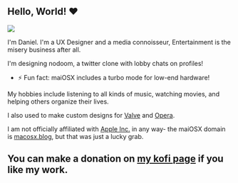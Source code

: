 ## Hello, World! ❤️

<!--
**maiosx/maiosx** is a ✨ _special_ ✨ repository because its `README.md` (this file) appears on your GitHub profile.

Here are some ideas to get you started:

- 🔭 I’m currently working on ...
- 🌱 I’m currently learning ...
- 👯 I’m looking to collaborate on ...
- 🤔 I’m looking for help with ...
- 💬 Ask me about ...
- 📫 How to reach me: ...
- 😄 Pronouns: ...
- ⚡ Fun fact: ...
-->

<a href="https://discord.com/users/1268241660630794322"><img src="https://lanyard.cnrad.dev/api/1268241660630794322" /></a>
<p>I'm Daniel. I'm a UX Designer and a media connoisseur, Entertainment is the misery business after all.</p>

I'm designing nodoom, a twitter clone with lobby chats on profiles!
- ⚡ Fun fact: maiOSX includes a turbo mode for low-end hardware!
  
My hobbies include listening to all kinds of music, watching movies, and helping others organize their lives.

I also used to make custom designs for [Valve](https://valvesoftware.com) and [Opera](https://opera.com).

I am not officially affiliated with [Apple Inc.](https://apple.com) in any way- the maiOSX domain is [macosx.blog](https://macosx.blog), but that was just a lucky grab.

## You can make a donation on [my kofi page](https://ko-fi.com/maiosx) if you like my work.

